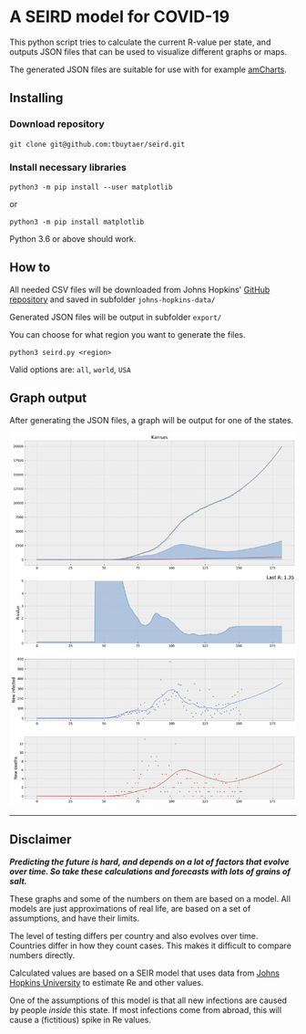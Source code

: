 # A SEIRD model for COVID-19

This python script tries to calculate the current R-value per state, and outputs JSON files that can be used to visualize different graphs or maps.

The generated JSON files are suitable for use with for example [amCharts](https://www.amcharts.com/).

## Installing
### Download repository

    git clone git@github.com:tbuytaer/seird.git

### Install necessary libraries

    python3 -m pip install --user matplotlib

or

    python3 -m pip install matplotlib

Python 3.6 or above should work.

## How to

All needed CSV files will be downloaded from Johns Hopkins' [GitHub repository](https://github.com/CSSEGISandData/COVID-19) and saved in subfolder `johns-hopkins-data/`

Generated JSON files will be output in subfolder `export/`

You can choose for what region you want to generate the files.

    python3 seird.py <region>

Valid options are: `all`,  `world`, `USA`


## Graph output

After generating the JSON files, a graph will be output for one of the states.

![Example graph](./example-graph.png "Example graph")

---
## Disclaimer

***Predicting the future is hard, and depends on a lot of factors that evolve over time. So take these calculations and forecasts with lots of grains of salt.***

These graphs and some of the numbers on them are based on a model. All models are just approximations of real life, are based on a set of assumptions, and have their limits.

The level of testing differs per country and also evolves over time. Countries differ in how they count cases. This makes it difficult to compare numbers directly.

Calculated values are based on a SEIR model that uses data from [Johns Hopkins University](https://github.com/CSSEGISandData/COVID-19) to estimate Re and other values.

One of the assumptions of this model is that all new infections are caused by people *inside* this state. If most infections come from abroad, this will cause a (fictitious) spike in Re values.